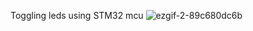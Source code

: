 Toggling leds using STM32 mcu 
![ezgif-2-89c680dc6b](https://user-images.githubusercontent.com/101985923/211827703-8c0585d3-96e5-4114-a115-ad05b58da1fd.gif)
